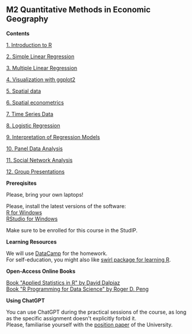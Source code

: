 ## M2 Quantitative Methods in Economic Geography

**Contents**   


[1. Introduction to R](1_intro.md)

[2. Simple Linear Regression](2_linear.md)

[3. Multiple Linear Regression](3_multiple.md)

[4. Visualization with ggplot2](4_visual.md)

[5. Spatial data](5_spatial_data.md)

[6. Spatial econometrics](6_spatial_econometrics.md)

[7. Time Series Data](7_time.md)

[8. Logistic Regression](8_logistic.md)

[9. Interpretation of Regression Models](9_interpret.md)

[10. Panel Data Analysis](10_panel.md)

[11. Social Network Analysis](11_network.md)   

[12. Group Presentations](12_final.md)


**Prereqisites**  

Please, bring your own laptops!   

Please, install the latest versions of the software:   
[R for Windows](https://cran.r-project.org/bin/windows/base/)   
[RStudio for Windows](https://www.rstudio.com/products/rstudio/)    

Make sure to be enrolled for this course in the StudIP.  


**Learning Resources**    


We will use [DataCamp](https://www.datacamp.com/courses) for the homework.    
For self-education, you might also like [swirl package for learning R](https://swirlstats.com/).


**Open-Access Online Books**    


[Book "Applied Statistics in R" by David Dalpiaz](https://book.stat420.org)    
[Book "R Programming for Data Science" by Roger D. Peng](https://bookdown.org/rdpeng/rprogdatascience)

**Using ChatGPT**     

You can use ChatGPT during the practical sessions of the course, as long as the specific assignment doesn't explicitly forbid it.  
Please, familiarise yourself with the [position paper](https://www.intern.uni-hannover.de/fileadmin/luh/content/studiengangsplanung_intern/LUH-Positionspapier-KI_EN.pdf) of the University.
